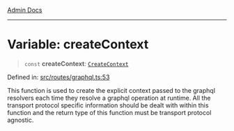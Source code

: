 [Admin Docs](/)

***

# Variable: createContext

> `const` **createContext**: [`CreateContext`](../type-aliases/CreateContext.md)

Defined in: [src/routes/graphql.ts:53](https://github.com/Sourya07/talawa-api/blob/4e4298c85a0d2c28affa824f2aab7ec32b5f3ac5/src/routes/graphql.ts#L53)

This function is used to create the explicit context passed to the graphql resolvers each time they resolve a graphql operation at runtime. All the transport protocol specific information should be dealt with within this function and the return type of this function must be transport protocol agnostic.
